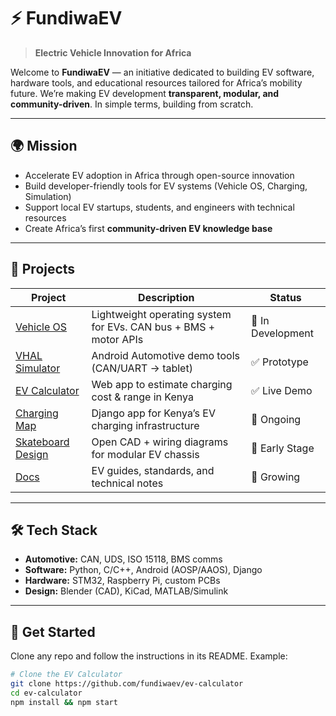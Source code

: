 # ⚡ FundiwaEV

> **Electric Vehicle Innovation for Africa**

Welcome to **FundiwaEV** — an initiative dedicated to building EV software, hardware tools, and educational resources tailored for Africa’s mobility future.
We’re making EV development **transparent, modular, and community-driven**.
In simple terms, building from scratch.

---

## 🌍 Mission
- Accelerate EV adoption in Africa through open-source innovation
- Build developer-friendly tools for EV systems (Vehicle OS, Charging, Simulation)
- Support local EV startups, students, and engineers with technical resources
- Create Africa’s first **community-driven EV knowledge base**

---

## 🚗 Projects

| Project                                  | Description                                                      | Status            |
|------------------------------------------|------------------------------------------------------------------|-------------------|
| [Vehicle OS](./vehicle-os)               | Lightweight operating system for EVs. CAN bus + BMS + motor APIs | 🚧 In Development |
| [VHAL Simulator](./vhal-simulator)       | Android Automotive demo tools (CAN/UART → tablet)                | ✅ Prototype      |
| [EV Calculator](./ev-calculator)         | Web app to estimate charging cost & range in Kenya               | ✅ Live Demo      |
| [Charging Map](./charging-map)           | Django app for Kenya’s EV charging infrastructure                | 🚧 Ongoing        |
| [Skateboard Design](./skateboard-design) | Open CAD + wiring diagrams for modular EV chassis                | 🚧 Early Stage    |
| [Docs](./fundiwa-docs)                   | EV guides, standards, and technical notes                        | 📖 Growing        |

---

## 🛠️ Tech Stack
- **Automotive:** CAN, UDS, ISO 15118, BMS comms
- **Software:** Python, C/C++, Android (AOSP/AAOS), Django
- **Hardware:** STM32, Raspberry Pi, custom PCBs
- **Design:** Blender (CAD), KiCad, MATLAB/Simulink

---

## 📖 Get Started
Clone any repo and follow the instructions in its README. Example:

```bash
# Clone the EV Calculator
git clone https://github.com/fundiwaev/ev-calculator
cd ev-calculator
npm install && npm start
